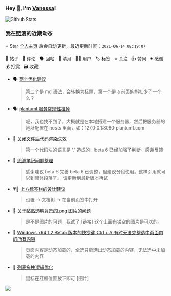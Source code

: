 ### Hey 👋, I'm [Vanessa](http://vanessa.b3log.org/)!

![Github Stats](https://github-readme-stats.vercel.app/api?username=Vanessa219&show_icons=true)

<!--events start -->

### 我在[链滴](https://ld246.com)的近期动态

⭐️ Star [个人主页](https://github.com/Vanessa219/Vanessa219) 后会自动更新，最近更新时间：`2021-06-14 08:19:07`

📝 帖子 &nbsp; 💬 评论 &nbsp; 🗣 回帖 &nbsp; 🌙 清月 &nbsp; 👨‍💻 用户 &nbsp; 🏷️ 标签 &nbsp; ⭐️ 关注 &nbsp; 👍 赞同 &nbsp; 💗 感谢 &nbsp; 💰 打赏 &nbsp; 🗃 收藏

* 🗣 [两个优化建议](https://ld246.com/article/1623488057526/comment/1623558315827#comments)

  > 第二个是 md 语法，会转换为标题，第一个是 a 前面的斜杠少了一个么？
* 🗣 [plantuml 服务常规性挂掉](https://ld246.com/article/1623430699399/comment/1623583044001#comments)

  > 呃，我也找不到了，大概就是在本地搭建一个服务器，然后把服务器的地址配置在 hosts 里面，如：127.0.0.1:8080 plantuml.com
* 💬 [关闭文件后代码渲染失效](https://ld246.com/article/1623571454313/comment/1623583505842#comments)

  > 第一个代码块的语言是 '.' 造成的，beta 6 已经加强了判断。感谢反馈
* 💬 [思源笔记问题整理](https://ld246.com/article/1623551823742/comment/1623579547964#comments)

  > 感谢建议 beta 6 完善 beta 6 已调整，但建议分段使用。这样引用就可以到具体段落了。 请更新到最新版本再试
* 💗💬 [上方标签栏的设计建议](https://ld246.com/article/1623557856063/comment/1623563462294#comments)

  > 设置 → 文档树 → 在当前页签中打开
* 💬 [关于黏贴透明背景的.png 图片的问题](https://ld246.com/article/1623543786046/comment/1623578482536#comments)

  > 是不是图片的问题，我试了 [链接] 这个上面有镂空的图片是可以的。
* 💬 [Windows x64 1.2 Beta5 版本的快捷键 Ctrl + A 有时无法完整选中页面内的所有内容](https://ld246.com/article/1623520036344/comment/1623578140500#comments)

  > 页面内容是动态加载的，全选只能选出动态加载的内容，无法选中未加载的内容
* 💬 [列表拖拽逻辑优化](https://ld246.com/article/1623514750096/comment/1623578067884#comments)

  > 鼠标在红框位置放下即可 [图片]


<!--events end -->

<a title="Hits" target="_blank" href="https://github.com/Vanessa219/Vanessa219"><img src="https://hits.b3log.org/Vanessa219/Vanessa219.svg"></a>

